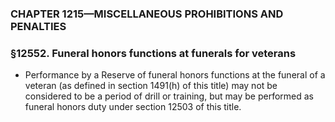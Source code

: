 ### **CHAPTER 1215—MISCELLANEOUS PROHIBITIONS AND PENALTIES**

### §12552. Funeral honors functions at funerals for veterans
* Performance by a Reserve of funeral honors functions at the funeral of a veteran (as defined in section 1491(h) of this title) may not be considered to be a period of drill or training, but may be performed as funeral honors duty under section 12503 of this title.